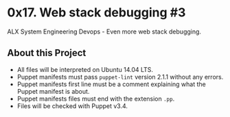 # 0x17. Web stack debugging #3 #

ALX System Engineering Devops - Even more web stack debugging.


## About this Project

- All files will be interpreted on Ubuntu 14.04 LTS.
- Puppet manifests must pass `puppet-lint` version 2.1.1 without any errors.
- Puppet manifests first line must be a comment explaining what the Puppet manifest is about.
- Puppet manifests files must end with the extension `.pp`.
- Files will be checked with Puppet v3.4.
